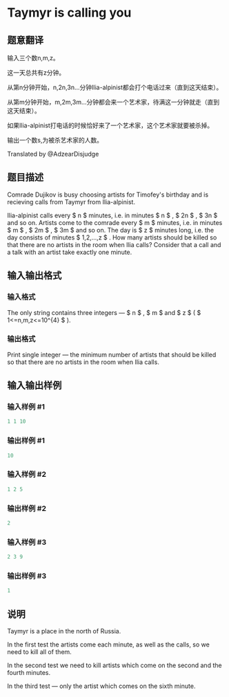 # Taymyr is calling you

## 题意翻译

输入三个数n,m,z。

这一天总共有z分钟。

从第n分钟开始，n,2n,3n...分钟Ilia-alpinist都会打个电话过来（直到这天结束）。

从第m分钟开始，m,2m,3m...分钟都会来一个艺术家，待满这一分钟就走（直到这天结束）。

如果Ilia-alpinist打电话的时候恰好来了一个艺术家，这个艺术家就要被杀掉。

输出一个数s,为被杀艺术家的人数。

Translated by @AdzearDisjudge

## 题目描述

Comrade Dujikov is busy choosing artists for Timofey's birthday and is recieving calls from Taymyr from Ilia-alpinist.

Ilia-alpinist calls every $ n $ minutes, i.e. in minutes $ n $ , $ 2n $ , $ 3n $ and so on. Artists come to the comrade every $ m $ minutes, i.e. in minutes $ m $ , $ 2m $ , $ 3m $ and so on. The day is $ z $ minutes long, i.e. the day consists of minutes $ 1,2,...,z $ . How many artists should be killed so that there are no artists in the room when Ilia calls? Consider that a call and a talk with an artist take exactly one minute.

## 输入输出格式

### 输入格式

The only string contains three integers — $ n $ , $ m $ and $ z $ ( $ 1<=n,m,z<=10^{4} $ ).

### 输出格式

Print single integer — the minimum number of artists that should be killed so that there are no artists in the room when Ilia calls.

## 输入输出样例

### 输入样例 #1

```cpp
1 1 10

```
### 输出样例 #1

```cpp
10

```
### 输入样例 #2

```cpp
1 2 5

```
### 输出样例 #2

```cpp
2

```
### 输入样例 #3

```cpp
2 3 9

```
### 输出样例 #3

```cpp
1

```
## 说明

Taymyr is a place in the north of Russia.

In the first test the artists come each minute, as well as the calls, so we need to kill all of them.

In the second test we need to kill artists which come on the second and the fourth minutes.

In the third test — only the artist which comes on the sixth minute.

